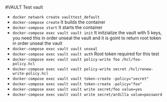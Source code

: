 #VAULT
Test vault

- `docker network create vaulttest_default`
- `docker-compose create` It builds the container
- `docker-compose start` It starts the container
- `docker-compose exec vault vault init` It initzialize the vault with 5 keys, you need this in order unseal the vault and it is goint to return root token in order unseal the vault
- `docker-compose exec vault vault unseal`
- `docker-compose exec vault vault auth` Root token required for this test
- `docker-compose exec vault vault policy-write foo /hcl/foo-policy.hcl`
- `docker-compose exec vault vault policy-write secret /hcl/renew-write-policy.hcl`
- `docker-compose exec vault vault token-create -policy="secret"`
- `docker-compose exec vault vault token-create -policy="foo"`
- `docker-compose exec vault vault write secret/foo value=yes`
- `docker-compose exec vault vault write secret/ardilla value=password`
